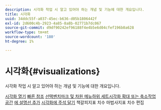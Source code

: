 ```yaml
---
description: 시각화 작업 시 알고 있어야 하는 개념 및 기능에 대한 개요입니다.
title: 시각화
uuid: 34ddc55f-a037-45ec-b636-d05b1806442f
exl-id: 2d600c4b-2923-4a85-8a8b-02771b7dc067
source-git-commit: d9df90242ef96188f4e4b5e6d04cfef196b0a628
workflow-type: tm+mt
source-wordcount: '180'
ht-degree: 1%

---
```


# 시각화{#visualizations}

시각화 작업 시 알고 있어야 하는 개념 및 기능에 대한 개요입니다.

[시각화 ](https://docs.adobe.com/content/help/en/data-workbench/using/client/visualizations/c-open-vis.html)
[열기](https://docs.adobe.com/content/help/en/data-workbench/using/client/visualizations/c-qk-ref.html)
[빠른 ](https://docs.adobe.com/content/help/en/data-workbench/using/client/visualizations/make-selections/c-sel-vis.html)
[](https://docs.adobe.com/content/help/en/data-workbench/using/client/visualizations/c-ustd-benchmks.html)
[참조](https://docs.adobe.com/content/help/en/data-workbench/using/client/visualizations/c-met-dim-menus.html)
[](https://docs.adobe.com/content/help/en/data-workbench/using/client/visualizations/subsets/c-wk-subsets.html)
[선택벤치마크 및 차원 ](https://docs.adobe.com/content/help/en/data-workbench/using/client/visualizations/c-zoom-vis.html)
[메뉴하위 세트시각화 확대 또는 축소작업 공간](https://docs.adobe.com/content/help/en/data-workbench/using/client/visualizations/c-call-wkspc.html)
[에 설명선 추가](https://docs.adobe.com/content/help/en/data-workbench/using/client/visualizations/c-present-layer.html)
[시각화에 ](https://docs.adobe.com/content/help/en/data-workbench/using/client/visualizations/c-bookmark-about.html)
[주석 달기](https://docs.adobe.com/content/help/en/data-workbench/using/client/visualizations/dwb-create-metricdim.html)
책갈피지표 치수 마법사지표 치수 편집
